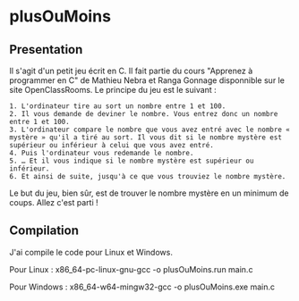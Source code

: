 # plusOuMoins

## Presentation
Il s'agit d'un petit jeu écrit en C. Il fait partie du cours "Apprenez à programmer en C" de Mathieu Nebra et Ranga Gonnage disponnible sur le site OpenClassRooms. 
Le principe du jeu est le suivant :

    1. L'ordinateur tire au sort un nombre entre 1 et 100.
    2. Il vous demande de deviner le nombre. Vous entrez donc un nombre entre 1 et 100.
    3. L'ordinateur compare le nombre que vous avez entré avec le nombre « mystère » qu'il a tiré au sort. Il vous dit si le nombre mystère est supérieur ou inférieur à celui que vous avez entré.
    4. Puis l'ordinateur vous redemande le nombre.
    5. … Et il vous indique si le nombre mystère est supérieur ou inférieur.
    6. Et ainsi de suite, jusqu'à ce que vous trouviez le nombre mystère.

Le but du jeu, bien sûr, est de trouver le nombre mystère en un minimum de coups. Allez c'est parti !
  
## Compilation
J'ai compile le code pour Linux et Windows.

Pour Linux :
    x86_64-pc-linux-gnu-gcc -o plusOuMoins.run main.c

Pour Windows :
    x86_64-w64-mingw32-gcc -o plusOuMoins.exe main.c
